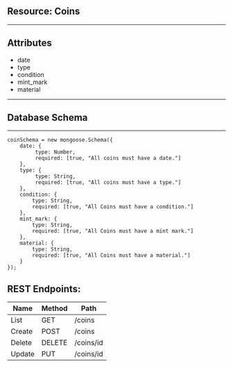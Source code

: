 ## Resource: Coins
------------------
## Attributes
* date
* type
* condition
* mint_mark
* material
-------------------
## Database Schema
-------------------
```
coinSchema = new mongoose.Schema({
    date: {
         type: Number,
         required: [true, "All coins must have a date."]
    },
    type: {
         type: String,
         required: [true, "All coins must have a type."]
    },
    condition: {
        type: String,
        required: [true, "All Coins must have a condition."]
    },
    mint_mark: {
        type: String,
        required: [true, "All Coins must have a mint mark."]
    },
    material: {
        type: String,
        required: [true, "All Coins must have a material."]
    }
});
```
## REST Endpoints:
Name | Method | Path
-----|--------|------
List | GET | /coins
Create | POST | /coins
Delete | DELETE | /coins/id
Update | PUT | /coins/id
